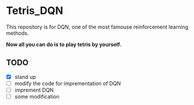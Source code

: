 # Tetris_DQN

This repository is for DQN, one of the most famouse reinforcement learning methods. 

__Now all you can do is to play tetris by yourself.__



## TODO
- [x] stand up
- [ ] modify the code for imprementation of DQN
- [ ] imprement DQN
- [ ] some modification 
